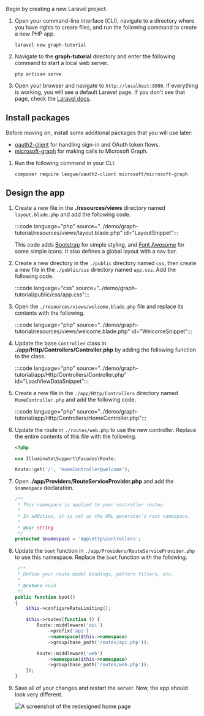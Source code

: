 <!-- markdownlint-disable MD002 MD041 -->

Begin by creating a new Laravel project.

1. Open your command-line interface (CLI), navigate to a directory where you have rights to create files, and run the following command to create a new PHP app.

    ```Shell
    laravel new graph-tutorial
    ```

1. Navigate to the **graph-tutorial** directory and enter the following command to start a local web server.

    ```Shell
    php artisan serve
    ```

1. Open your browser and navigate to `http://localhost:8000`. If everything is working, you will see a default Laravel page. If you don't see that page, check the [Laravel docs](https://laravel.com/docs/8.x).

## Install packages

Before moving on, install some additional packages that you will use later:

- [oauth2-client](https://github.com/thephpleague/oauth2-client) for handling sign-in and OAuth token flows.
- [microsoft-graph](https://github.com/microsoftgraph/msgraph-sdk-php) for making calls to Microsoft Graph.

1. Run the following command in your CLI.

    ```Shell
    composer require league/oauth2-client microsoft/microsoft-graph
    ```

## Design the app

1. Create a new file in the **./resources/views** directory named `layout.blade.php` and add the following code.

    :::code language="php" source="../demo/graph-tutorial/resources/views/layout.blade.php" id="LayoutSnippet":::

    This code adds [Bootstrap](http://getbootstrap.com/) for simple styling, and [Font Awesome](https://fontawesome.com/) for some simple icons. It also defines a global layout with a nav bar.

1. Create a new directory in the `./public` directory named `css`, then create a new file in the `./public/css` directory named `app.css`. Add the following code.

    :::code language="css" source="../demo/graph-tutorial/public/css/app.css":::

1. Open the `./resources/views/welcome.blade.php` file and replace its contents with the following.

    :::code language="php" source="../demo/graph-tutorial/resources/views/welcome.blade.php" id="WelcomeSnippet":::

1. Update the base `Controller` class in **./app/Http/Controllers/Controller.php** by adding the following function to the class.

    :::code language="php" source="../demo/graph-tutorial/app/Http/Controllers/Controller.php" id="LoadViewDataSnippet":::

1. Create a new file in the `./app/Http/Controllers` directory named `HomeController.php` and add the following code.

    :::code language="php" source="../demo/graph-tutorial/app/Http/Controllers/HomeController.php":::

1. Update the route in `./routes/web.php` to use the new controller. Replace the entire contents of this file with the following.

    ```php
    <?php

    use Illuminate\Support\Facades\Route;

    Route::get('/', 'HomeController@welcome');
    ```

1. Open **./app/Providers/RouteServiceProvider.php** and add the `$namespace` declaration.

    ```php
    /**
     * This namespace is applied to your controller routes.
     *
     * In addition, it is set as the URL generator's root namespace.
     *
     * @var string
     */
    protected $namespace = 'App\Http\Controllers';
    ```

1. Update the `boot` function in `./app/Providers/RouteServiceProvider.php` to use this namespace. Replace the `boot` function with the following.

    ```php
     /**
     * Define your route model bindings, pattern filters, etc.
     *
     * @return void
     */
    public function boot()
    {
        $this->configureRateLimiting();

        $this->routes(function () {
            Route::middleware('api')
                ->prefix('api')
                ->namespace($this->namespace)
                ->group(base_path('routes/api.php'));

            Route::middleware('web')
                ->namespace($this->namespace)
                ->group(base_path('routes/web.php'));
        });
    }
    ```

1. Save all of your changes and restart the server. Now, the app should look very different.

    ![A screenshot of the redesigned home page](./images/create-app-01.png)
